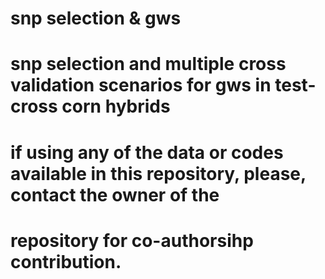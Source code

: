 # snp selection & gws
# snp selection and multiple cross validation scenarios for gws in test-cross corn hybrids
# if using any of the data or codes available in this repository, please, contact the owner of the
# repository for co-authorsihp contribution.
